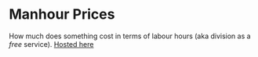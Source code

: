 # Manhour Prices
How much does something cost in terms of labour hours (aka division as a *free* service).
[Hosted here](https://manhour-price-app.nn.r.appspot.com)
